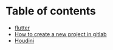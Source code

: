 # Table of contents

* [flutter](flutter.md)
* [How to create a new project in gitlab](project.md)
* [Houdini](houdini.md)

